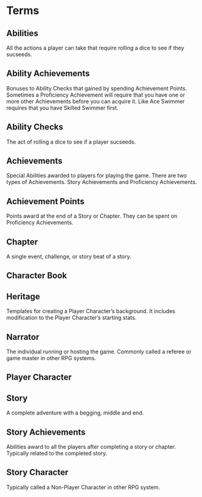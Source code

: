# Terms

## Abilities
All the actions a player can take that require rolling a dice to see if they sucseeds.

## Ability Achievements
Bonuses to Ability Checks that gained by spending Achievement Points. Sometimes a Proficiency Achievement will require that you have one or more other Achievements before you can acquire it. Like Ace Swimmer requires that you have Skilled Swimmer first. 

## Ability Checks
The act of rolling a dice to see if a player sucseeds.

## Achievements
Special Abilities awarded to players for playing the game. There are two types of Achievements. Story Achievements and Proficiency Achievements. 

## Achievement Points
Points award at the end of a Story or Chapter. They can be spent on Proficiency Achievements.

## Chapter
A single event, challenge, or story beat of a story.

## Character Book

## Heritage
Templates for creating a Player Character’s background. It includes modification to the Player Character’s starting stats.  

## Narrator
The individual running or hosting the game. Commonly called a referee or game master in other RPG systems.

## Player Character

## Story 
A complete adventure with a begging, middle and end.

## Story Achievements
Abilities award to all the players after completing a story or chapter. Typically related to the completed story.

## Story Character
Typically called a Non-Player Character in other RPG system.